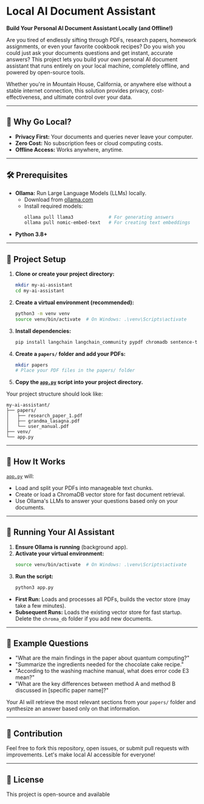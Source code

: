 # Local AI Document Assistant

**Build Your Personal AI Document Assistant Locally (and Offline!)**

Are you tired of endlessly sifting through PDFs, research papers, homework assignments, or even your favorite cookbook recipes? Do you wish you could just ask your documents questions and get instant, accurate answers? This project lets you build your own personal AI document assistant that runs entirely on your local machine, completely offline, and powered by open-source tools.

Whether you're in Mountain House, California, or anywhere else without a stable internet connection, this solution provides privacy, cost-effectiveness, and ultimate control over your data.

---

## 🚀 Why Go Local?

- **Privacy First:** Your documents and queries never leave your computer.
- **Zero Cost:** No subscription fees or cloud computing costs.
- **Offline Access:** Works anywhere, anytime.

---

## 🛠️ Prerequisites

- **Ollama:** Run Large Language Models (LLMs) locally.
  - Download from [ollama.com](https://ollama.com/)
  - Install required models:
    ```bash
    ollama pull llama3             # For generating answers
    ollama pull nomic-embed-text   # For creating text embeddings
    ```
- **Python 3.8+**

---

## 📂 Project Setup

1. **Clone or create your project directory:**
    ```bash
    mkdir my-ai-assistant
    cd my-ai-assistant
    ```

2. **Create a virtual environment (recommended):**
    ```bash
    python3 -m venv venv
    source venv/bin/activate  # On Windows: .\venv\Scripts\activate
    ```

3. **Install dependencies:**
    ```bash
    pip install langchain langchain_community pypdf chromadb sentence-transformers
    ```

4. **Create a `papers/` folder and add your PDFs:**
    ```bash
    mkdir papers
    # Place your PDF files in the papers/ folder
    ```

5. **Copy the [`app.py`](app.py) script into your project directory.**

Your project structure should look like:
```
my-ai-assistant/
├── papers/
│   ├── research_paper_1.pdf
│   ├── grandma_lasagna.pdf
│   └── user_manual.pdf
├── venv/
└── app.py
```

---

## 🧠 How It Works

[`app.py`](app.py) will:
- Load and split your PDFs into manageable text chunks.
- Create or load a ChromaDB vector store for fast document retrieval.
- Use Ollama's LLMs to answer your questions based only on your documents.

---

## 🚀 Running Your AI Assistant

1. **Ensure Ollama is running** (background app).
2. **Activate your virtual environment:**
    ```bash
    source venv/bin/activate  # On Windows: .\venv\Scripts\activate
    ```
3. **Run the script:**
    ```bash
    python3 app.py
    ```

- **First Run:** Loads and processes all PDFs, builds the vector store (may take a few minutes).
- **Subsequent Runs:** Loads the existing vector store for fast startup. Delete the `chroma_db` folder if you add new documents.

---

## 💬 Example Questions

- "What are the main findings in the paper about quantum computing?"
- "Summarize the ingredients needed for the chocolate cake recipe."
- "According to the washing machine manual, what does error code E3 mean?"
- "What are the key differences between method A and method B discussed in [specific paper name]?"

Your AI will retrieve the most relevant sections from your `papers/` folder and synthesize an answer based only on that information.

---

## 🙌 Contribution

Feel free to fork this repository, open issues, or submit pull requests with improvements. Let's make local AI accessible for everyone!

---

## 📄 License

This project is open-source and available
